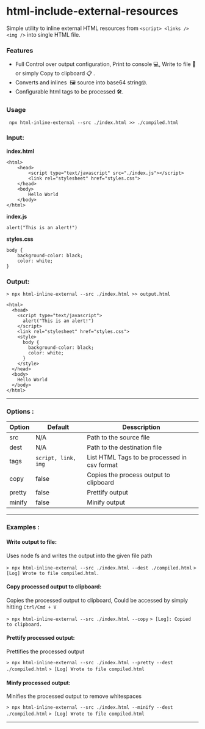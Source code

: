 # html-include-external-resources
Simple utility to inline external HTML resources from `<script> <links />  <img />` into single HTML file.

### Features
- Full Control over output configuration, Print to console 💻, Write to file 📁 or simply Copy to clipboard 📋 .
- Converts and inlines <img /> 🖼 source into base64 string🤓.
- Configurable html tags to be processed 🛠.


### Usage
``` npx html-inline-external --src ./index.html >> ./compiled.html```


### Input:
**index.html**
```
<html>
    <head>
        <script type="text/javascript" src="./index.js"></script>
        <link rel="stylesheet" href="styles.css">
    </head>
    <body>
        Hello World
    </body>
</html>

```

**index.js**
```
alert("This is an alert!")
```

**styles.css**
```
body {
    background-color: black;
    color: white;
}
```

### Output:
```> npx html-inline-external --src ./index.html >> output.html ```
```
<html>
  <head>
    <script type="text/javascript">
      alert("This is an alert!")
    </script>
    <link rel="stylesheet" href="styles.css">
    <style>
      body {
        background-color: black;
        color: white;
      }
    </style>
  </head>
  <body>
    Hello World
  </body>
</html>
```
---

### Options : 
| Option | Default | Desscription |
| --- | --- | --- |
| src | N/A | Path to the source file |
| dest | N/A | Path to the destination file |
| tags | `script, link, img` | List HTML Tags to be processed in csv format |
| copy | false | Copies the process output to clipboard |
| pretty | false | Prettify output |
| minify | false | Minify output |

---

### Examples : 
#### Write output to file:
Uses node fs and writes the output into the given file path

``` > npx html-inline-external --src ./index.html --dest ./compiled.html ```
``` > [Log] Wrote to file compiled.html. ```

#### Copy processed output to clipboard:
Copies the processed output to clipboard, Could be accessed by simply hitting `Ctrl/Cmd + V`

``` > npx html-inline-external --src ./index.html --copy ```
``` > [Log]: Copied to clipboard. ```

#### Prettify processed output:
Prettifies the processed output

``` > npx html-inline-external --src ./index.html --pretty --dest ./compiled.html ```
``` > [Log] Wrote to file compiled.html ```

#### Minfy processed output:
Minifies the processed output to remove whitespaces

``` > npx html-inline-external --src ./index.html --minify --dest ./compiled.html ```
``` > [Log] Wrote to file compiled.html ```

---
